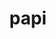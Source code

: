 ---
title: "papi"
layout: cache
category: package
meta: {"versions": ["6.0.0.1", "5.7.0", "6.0.0"], "compilers": ["gcc@8.3.1", "gcc@8.4.0", "gcc@9.3.0", "gcc@8.1.0", "gcc@7.5.0", "intel@19.1.3.304", "gcc@7.3.1", "gcc@8.4.1", "gcc@7.3.0", "gcc@10.3.0", "gcc@7.4.0"]}
spec_files: 
 - "papi@6.0.0.1%gcc@9.3.0~cuda+example~infiniband~lmsensors~nvml~powercap~rapl~sde+shared~static_tools arch=linux-ubuntu20.04-ppc64le": spec-0.json
 - "papi@6.0.0.1%gcc@8.1.0+example~infiniband~lmsensors~powercap~rapl~sde+shared~static_tools arch=linux-rhel7-x86_64": spec-1.json
 - "papi@6.0.0.1%gcc@8.3.1~cuda+example~infiniband~lmsensors~nvml~powercap~rapl~sde+shared~static_tools arch=linux-rhel8-ppc64le": spec-2.json
 - "papi@5.7.0%gcc@7.3.0+example~infiniband~lmsensors~powercap~rapl~sde+shared~static_tools arch=linux-rhel7-x86_64": spec-3.json
 - "papi@6.0.0.1%gcc@9.3.0~cuda+example~infiniband~lmsensors~nvml~powercap~rapl~sde+shared~static_tools arch=linux-ubuntu20.04-x86_64": spec-4.json
 - "papi@6.0.0.1%gcc@8.3.1+example~infiniband~lmsensors~powercap~rapl~sde+shared~static_tools arch=linux-rhel8-ppc64le": spec-5.json
 - "papi@6.0.0.1%gcc@8.1.0+example~infiniband~lmsensors~powercap~rapl~sde+shared~static_tools arch=linux-centos7-ppc64le": spec-6.json
 - "papi@6.0.0.1%gcc@7.5.0~cuda+example~infiniband~lmsensors~nvml~powercap~rapl~sde+shared~static_tools arch=linux-ubuntu18.04-ppc64le": spec-7.json
 - "papi@6.0.0.1%gcc@7.5.0~cuda+example~infiniband~lmsensors~nvml~powercap~rapl~sde+shared~static_tools arch=linux-ubuntu18.04-x86_64": spec-8.json
 - "papi@6.0.0.1%gcc@9.3.0+example~infiniband~lmsensors~powercap~rapl~sde+shared~static_tools arch=linux-ubuntu20.04-x86_64": spec-9.json
 - "papi@6.0.0.1%gcc@8.3.1~cuda+example~infiniband~lmsensors~nvml~powercap~rapl~sde+shared~static_tools arch=linux-rhel8-x86_64": spec-10.json
 - "papi@6.0.0.1%gcc@8.1.0+example~infiniband~lmsensors~powercap~rapl~sde+shared~static_tools arch=linux-centos7-x86_64": spec-11.json
 - "papi@6.0.0.1%gcc@7.5.0+example~infiniband~lmsensors~powercap~rapl~sde+shared~static_tools arch=linux-ubuntu18.04-ppc64le": spec-12.json
 - "papi@6.0.0.1%gcc@8.1.0~cuda+example~infiniband~lmsensors~nvml~powercap~rapl~sde+shared~static_tools arch=linux-rhel7-ppc64le": spec-13.json
 - "papi@5.7.0%gcc@7.3.0+example~infiniband~lmsensors~powercap~rapl arch=linux-centos7-ppc64le": spec-14.json
 - "papi@6.0.0.1%gcc@7.3.0+example~infiniband~lmsensors~powercap~rapl~sde+shared~static_tools arch=linux-rhel7-ppc64le": spec-15.json
 - "papi@5.7.0%gcc@8.3.1+example~infiniband~lmsensors~powercap~rapl arch=linux-rhel8-ppc64le": spec-16.json
 - "papi@6.0.0.1%gcc@8.1.0~cuda+example~infiniband~lmsensors~nvml~powercap~rapl~sde+shared~static_tools arch=linux-rhel7-x86_64": spec-17.json
 - "papi@6.0.0.1%gcc@8.1.0+example~infiniband~lmsensors~powercap~rapl~sde+shared~static_tools arch=linux-rhel7-ppc64le": spec-18.json
 - "papi@6.0.0.1%gcc@10.3.0~cuda+example~infiniband~lmsensors~nvml~powercap~rapl~sde+shared~static_tools arch=linux-ubuntu21.04-x86_64": spec-19.json
 - "papi@6.0.0.1%gcc@7.3.0+example~infiniband~lmsensors~powercap~rapl~sde+shared~static_tools arch=linux-centos7-x86_64": spec-20.json
 - "papi@6.0.0.1%gcc@8.1.0+example~infiniband~lmsensors~powercap~rapl~sde+shared~static_tools arch=linux-rhel7-ppc64le": spec-21.json
 - "papi@6.0.0.1%gcc@7.3.0+example~infiniband~lmsensors~powercap~rapl~sde+shared~static_tools arch=linux-rhel8-x86_64": spec-22.json
 - "papi@6.0.0.1%gcc@7.3.0+example~infiniband~lmsensors~powercap~rapl~sde+shared~static_tools arch=linux-centos8-x86_64": spec-23.json
 - "papi@6.0.0.1%gcc@7.5.0+example~infiniband~lmsensors~powercap~rapl~sde+shared~static_tools arch=linux-ubuntu18.04-x86_64": spec-24.json
 - "papi@6.0.0.1%gcc@9.3.0+example~infiniband~lmsensors~powercap~rapl~sde+shared~static_tools arch=linux-ubuntu20.04-ppc64le": spec-25.json
 - "papi@6.0.0.1%gcc@7.5.0+example~infiniband~lmsensors~powercap~rapl~sde+shared~static_tools arch=linux-ubuntu18.04-x86_64": spec-26.json
 - "papi@6.0.0%gcc@8.3.1+example~infiniband~lmsensors~powercap~rapl arch=linux-rhel8-ppc64le": spec-27.json
 - "papi@5.7.0%gcc@8.4.0+example~infiniband~lmsensors~powercap~rapl arch=linux-rhel7-sandybridge": spec-28.json
 - "papi@6.0.0.1%gcc@8.3.1+example~infiniband~lmsensors~powercap~rapl~sde+shared~static_tools arch=linux-rhel8-x86_64": spec-29.json
 - "papi@6.0.0.1%gcc@8.3.1+example~infiniband~lmsensors~powercap~rapl~sde+shared~static_tools arch=linux-centos8-ppc64le": spec-30.json
 - "papi@5.7.0%gcc@7.3.0+example~infiniband~lmsensors~powercap~rapl~sde+shared~static_tools arch=linux-centos8-x86_64": spec-31.json
 - "papi@6.0.0.1%gcc@7.3.1~cuda+example~infiniband~lmsensors~nvml~powercap~rapl~sde+shared~static_tools arch=linux-amzn2-x86_64": spec-32.json
 - "papi@6.0.0.1%gcc@7.3.0+example~infiniband~lmsensors~powercap~rapl~sde+shared~static_tools arch=linux-ubuntu18.04-ppc64le": spec-33.json
 - "papi@6.0.0.1%gcc@8.3.1+example~infiniband~lmsensors~powercap~rapl~sde+shared~static_tools arch=linux-centos8-x86_64": spec-34.json
 - "papi@5.7.0%gcc@7.3.0+example~infiniband~lmsensors~powercap~rapl~sde+shared~static_tools arch=linux-rhel8-x86_64": spec-35.json
 - "papi@6.0.0.1%gcc@7.3.0+example~infiniband~lmsensors~powercap~rapl~sde+shared~static_tools arch=linux-ubuntu18.04-x86_64": spec-36.json
 - "papi@5.7.0%gcc@7.3.0+example~infiniband~lmsensors~powercap~rapl arch=linux-rhel7-ppc64le": spec-37.json
 - "papi@6.0.0.1%gcc@9.3.0~cuda+example~infiniband~lmsensors~nvml~powercap~rapl~sde+shared~static_tools arch=linux-rhel7-ppc64le": spec-38.json
 - "papi@6.0.0.1%gcc@9.3.0~cuda+example~infiniband~lmsensors~nvml~powercap~rapl~sde+shared~static_tools arch=linux-rhel7-x86_64": spec-39.json
 - "papi@6.0.0%gcc@7.3.0+example~infiniband~lmsensors~powercap~rapl arch=linux-ubuntu18.04-ppc64le": spec-40.json
 - "papi@5.7.0%gcc@7.3.0+example~infiniband~lmsensors~powercap~rapl arch=linux-ubuntu18.04-x86_64": spec-41.json
 - "papi@6.0.0.1%gcc@8.4.1~cuda+example~infiniband~lmsensors~nvml~powercap~rapl~sde+shared~static_tools arch=linux-rhel8-ppc64le": spec-42.json
 - "papi@6.0.0.1%gcc@7.3.0+example~infiniband~lmsensors~powercap~rapl~sde+shared~static_tools arch=linux-rhel7-x86_64": spec-43.json
 - "papi@6.0.0%gcc@7.3.0+example~infiniband~lmsensors~powercap~rapl arch=linux-centos7-ppc64le": spec-44.json
 - "papi@5.7.0%gcc@7.4.0+example~infiniband~lmsensors~powercap~rapl arch=linux-ubuntu18.04-x86_64": spec-45.json
 - "papi@5.7.0%gcc@7.3.0 arch=linux-centos7-ppc64le": spec-46.json
 - "papi@6.0.0.1%gcc@8.3.1+example~infiniband~lmsensors~powercap~rapl~sde+shared~static_tools arch=linux-rhel8-aarch64": spec-47.json
 - "papi@6.0.0.1%gcc@7.5.0+example~infiniband~lmsensors~powercap~rapl~sde+shared~static_tools arch=linux-ubuntu18.04-aarch64": spec-48.json
 - "papi@5.7.0%gcc@9.3.0+example~infiniband~lmsensors~powercap~rapl~sde+shared~static_tools arch=linux-ubuntu20.04-x86_64": spec-49.json
 - "papi@5.7.0%gcc@7.3.0 arch=linux-rhel7-ppc64le": spec-50.json
 - "papi@6.0.0%gcc@8.3.1+example~infiniband~lmsensors~powercap~rapl arch=linux-centos8-ppc64le": spec-51.json
 - "papi@5.7.0%gcc@8.3.1+example~infiniband~lmsensors~powercap~rapl~sde+shared~static_tools arch=linux-rhel8-ppc64le": spec-52.json
 - "papi@6.0.0.1%gcc@10.3.0~cuda+example~infiniband~lmsensors~nvml~powercap~rapl~sde+shared~static_tools arch=linux-ubuntu21.04-ppc64le": spec-53.json
 - "papi@5.7.0%gcc@7.3.0 arch=linux-ubuntu18.04-x86_64": spec-54.json
 - "papi@6.0.0.1%gcc@7.5.0+example~infiniband~lmsensors~powercap~rapl~sde+shared~static_tools arch=linux-ubuntu18.04-ppc64le": spec-55.json
 - "papi@5.7.0%gcc@7.3.0+example~infiniband~lmsensors~powercap~rapl~sde+shared~static_tools arch=linux-rhel7-ppc64le": spec-56.json
 - "papi@5.7.0%gcc@8.3.1+example~infiniband~lmsensors~powercap~rapl arch=linux-centos8-ppc64le": spec-57.json
 - "papi@5.7.0%gcc@7.3.0+example~infiniband~lmsensors~powercap~rapl arch=linux-centos7-x86_64": spec-58.json
 - "papi@5.7.0%gcc@7.3.0+example~infiniband~lmsensors~powercap~rapl arch=linux-rhel8-x86_64": spec-59.json
 - "papi@5.7.0%gcc@7.3.0+example~infiniband~lmsensors~powercap~rapl arch=linux-rhel7-x86_64": spec-60.json
 - "papi@5.7.0%gcc@7.3.0+example~infiniband~lmsensors~powercap~rapl~sde+shared~static_tools arch=linux-centos7-x86_64": spec-61.json
 - "papi@5.7.0%gcc@8.3.1+example~infiniband~lmsensors~powercap~rapl~sde+shared~static_tools arch=linux-centos8-x86_64": spec-62.json
 - "papi@5.7.0%gcc@7.3.0+example~infiniband~lmsensors~powercap~rapl~sde+shared~static_tools arch=linux-ubuntu18.04-x86_64": spec-63.json
 - "papi@6.0.0.1%gcc@8.1.0+example~infiniband~lmsensors~powercap~rapl~sde+shared~static_tools arch=linux-rhel7-x86_64": spec-64.json
 - "papi@5.7.0%gcc@7.3.0+example~infiniband~lmsensors~powercap~rapl~sde+shared~static_tools arch=linux-ubuntu18.04-ppc64le": spec-65.json
 - "papi@6.0.0.1%intel@19.1.3.304~cuda+example~infiniband~lmsensors~nvml~powercap~rapl~sde+shared~static_tools arch=cray-cnl7-haswell": spec-66.json
 - "papi@6.0.0.1%gcc@8.4.1~cuda+example~infiniband~lmsensors~nvml~powercap~rapl~sde+shared~static_tools arch=linux-rhel8-x86_64": spec-67.json
 - "papi@5.7.0%gcc@9.3.0+example~infiniband~lmsensors~powercap~rapl~sde+shared~static_tools arch=linux-ubuntu20.04-ppc64le": spec-68.json
 - "papi@6.0.0.1%gcc@8.1.0+example~infiniband~lmsensors~powercap~rapl~sde+shared~static_tools arch=linux-rhel7-power8le": spec-69.json
 - "papi@6.0.0%gcc@7.3.0+example~infiniband~lmsensors~powercap~rapl arch=linux-rhel7-ppc64le": spec-70.json
 - "papi@6.0.0.1%gcc@9.3.0~cuda+example~infiniband~lmsensors~nvml~powercap~rapl~sde+shared~static_tools arch=cray-cnl7-haswell": spec-71.json
 - "papi@5.7.0%gcc@7.3.0 arch=linux-rhel7-x86_64": spec-72.json
 - "papi@5.7.0%gcc@7.3.0+example~infiniband~lmsensors~powercap~rapl arch=linux-ubuntu18.04-ppc64le": spec-73.json
 - "papi@5.7.0%gcc@7.3.0 arch=linux-ubuntu18.04-ppc64le": spec-74.json
 - "papi@6.0.0%gcc@7.3.0+example~infiniband~lmsensors~powercap~rapl arch=linux-rhel8-x86_64": spec-75.json
 - "papi@5.7.0%gcc@7.3.0 arch=linux-centos8-x86_64": spec-76.json
 - "papi@5.7.0%gcc@8.3.1+example~infiniband~lmsensors~powercap~rapl~sde+shared~static_tools arch=linux-centos8-ppc64le": spec-77.json
 - "papi@5.7.0%gcc@7.3.0 arch=linux-centos7-x86_64": spec-78.json
 - "papi@5.7.0%gcc@7.3.0 arch=linux-rhel8-x86_64": spec-79.json
 - "papi@6.0.0.1%gcc@7.5.0+example~infiniband~lmsensors~powercap~rapl~sde+shared~static_tools arch=linux-ubuntu18.04-power8le": spec-80.json
 - "papi@5.7.0%gcc@7.3.0+example~infiniband~lmsensors~powercap~rapl arch=linux-centos8-x86_64": spec-81.json

---